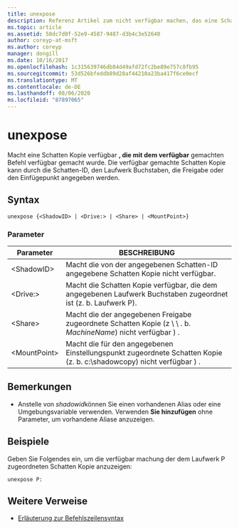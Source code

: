 ```yaml
---
title: unexpose
description: Referenz Artikel zum nicht verfügbar machen, das eine Schatten Kopie zurückgibt, die mit dem verfügbar gemachten Befehl verfügbar gemacht wurde.
ms.topic: article
ms.assetid: 58dc7d0f-52e9-4587-9487-d3b4c3e52640
author: coreyp-at-msft
ms.author: coreyp
manager: dongill
ms.date: 10/16/2017
ms.openlocfilehash: 1c315639746db84d49afd72fc2be89e757c8fb95
ms.sourcegitcommit: 53d526bfeddb89d28af44210a23ba417f6ce0ecf
ms.translationtype: MT
ms.contentlocale: de-DE
ms.lasthandoff: 08/06/2020
ms.locfileid: "87897065"
---
```

# <a name="unexpose"></a>unexpose

Macht eine Schatten Kopie verfügbar **, die mit dem verfügbar** gemachten Befehl verfügbar gemacht wurde. Die verfügbar gemachte Schatten Kopie kann durch die Schatten-ID, den Laufwerk Buchstaben, die Freigabe oder den Einfügepunkt angegeben werden.



## <a name="syntax"></a>Syntax

```
unexpose {<ShadowID> | <Drive:> | <Share> | <MountPoint>}
```

### <a name="parameters"></a>Parameter

|Parameter|BESCHREIBUNG|
|---------|-----------|
|\<ShadowID>|Macht die von der angegebenen Schatten-ID angegebene Schatten Kopie nicht verfügbar.|
|\<Drive:>|Macht die Schatten Kopie verfügbar, die dem angegebenen Laufwerk Buchstaben zugeordnet ist (z. b. Laufwerk P).|
|\<Share>|Macht die der angegebenen Freigabe zugeordnete Schatten Kopie (z \\ \\ . b. *MachineName*) nicht verfügbar \) .|
|\<MountPoint>|Macht die für den angegebenen Einstellungspunkt zugeordnete Schatten Kopie (z. b. c:\shadowcopy) nicht verfügbar \) .|

## <a name="remarks"></a>Bemerkungen

-   Anstelle von *shadowid*können Sie einen vorhandenen Alias oder eine Umgebungsvariable verwenden. Verwenden **Sie hinzufügen** ohne Parameter, um vorhandene Aliase anzuzeigen.

## <a name="examples"></a>Beispiele

Geben Sie Folgendes ein, um die verfügbar machung der dem Laufwerk P zugeordneten Schatten Kopie anzuzeigen:
```
unexpose P:
```

## <a name="additional-references"></a>Weitere Verweise

- [Erläuterung zur Befehlszeilensyntax](command-line-syntax-key.md)